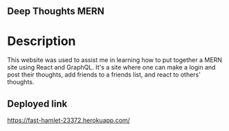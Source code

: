 ## Deep Thoughts MERN 

# Description
This website was used to assist me in learning how to put together a MERN site using React and GraphQL. It's a site where one can make a login and post their thoughts, add friends to a friends list, and react to others' thoughts.

## Deployed link
https://fast-hamlet-23372.herokuapp.com/